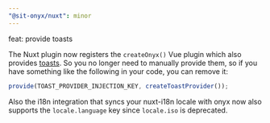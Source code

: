```yaml
---
"@sit-onyx/nuxt": minor
---
```


feat: provide toasts

The Nuxt plugin now registers the `createOnyx()` Vue plugin which also provides [toasts](https://storybook.onyx.schwarz/?path=/docs/feedback-toast--docs). So you no longer need to manually provide them, so if you have something like the following in your code, you can remove it:

```ts
provide(TOAST_PROVIDER_INJECTION_KEY, createToastProvider());
```

Also the i18n integration that syncs your nuxt-i18n locale with onyx now also supports the `locale.language` key since `locale.iso` is deprecated.

